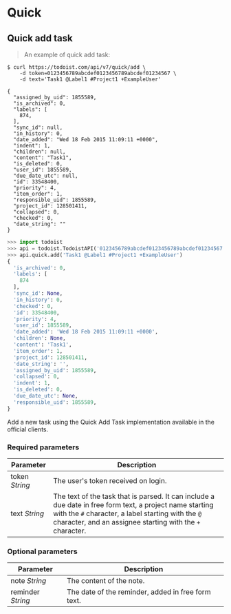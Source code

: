 # Quick

## Quick add task

> An example of quick add task:

```shell
$ curl https://todoist.com/api/v7/quick/add \
    -d token=0123456789abcdef0123456789abcdef01234567 \
    -d text='Task1 @Label1 #Project1 +ExampleUser'

{
  "assigned_by_uid": 1855589,
  "is_archived": 0,
  "labels": [
    874,
  ],
  "sync_id": null,
  "in_history": 0,
  "date_added": "Wed 18 Feb 2015 11:09:11 +0000",
  "indent": 1,
  "children": null,
  "content": "Task1",
  "is_deleted": 0,
  "user_id": 1855589,
  "due_date_utc": null,
  "id": 33548400,
  "priority": 4,
  "item_order": 1,
  "responsible_uid": 1855589,
  "project_id": 128501411,
  "collapsed": 0,
  "checked": 0,
  "date_string": ""
}
```

```python
>>> import todoist
>>> api = todoist.TodoistAPI('0123456789abcdef0123456789abcdef01234567')
>>> api.quick.add('Task1 @Label1 #Project1 +ExampleUser')
{
  'is_archived': 0,
  'labels': [
    874
  ],
  'sync_id': None,
  'in_history': 0,
  'checked': 0,
  'id': 33548400,
  'priority': 4,
  'user_id': 1855589,
  'date_added': 'Wed 18 Feb 2015 11:09:11 +0000',
  'children': None,
  'content': 'Task1',
  'item_order': 1,
  'project_id': 128501411,
  'date_string': '',
  'assigned_by_uid': 1855589,
  'collapsed': 0,
  'indent': 1,
  'is_deleted': 0,
  'due_date_utc': None,
  'responsible_uid': 1855589,
}
```

Add a new task using the Quick Add Task implementation available in the official
clients.

### Required parameters

Parameter | Description
--------- | -----------
token *String* | The user's token received on login.
text *String* | The text of the task that is parsed.  It can include a due date in free form text, a project name starting with the `#` character, a label starting with the `@` character, and an assignee starting with the `+` character.

### Optional parameters

Parameter | Description
--------- | -----------
note *String* | The content of the note.
reminder *String* | The date of the reminder, added in free form text.
